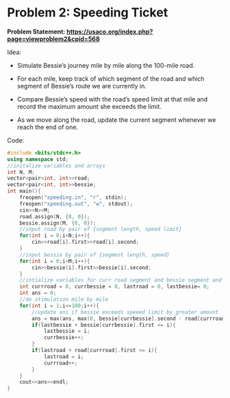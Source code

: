 # Problem 2: Speeding Ticket
**Problem Statement: https://usaco.org/index.php?page=viewproblem2&cpid=568**

Idea:

- Simulate Bessie’s journey mile by mile along the 100-mile road.

- For each mile, keep track of which segment of the road and which segment of Bessie’s route we are currently in.

- Compare Bessie’s speed with the road’s speed limit at that mile and record the maximum amount she exceeds the limit.

- As we move along the road, update the current segment whenever we reach the end of one.

Code:

```c++
#include <bits/stdc++.h>
using namespace std;
//initalize variables and arrays
int N, M;
vector<pair<int, int>>road;
vector<pair<int, int>>bessie;
int main(){
    freopen("speeding.in", "r", stdin);
    freopen("speeding.out", "w", stdout);
    cin>>N>>M;
    road.assign(N, {0, 0});
    bessie.assign(M, {0, 0});
    //input road by pair of {segment length, speed limit}
    for(int i = 0;i<N;i++){
        cin>>road[i].first>>road[i].second;
    }
    //input bessie by pair of {segment length, speed}
    for(int i = 0;i<M;i++){
        cin>>bessie[i].first>>bessie[i].second;
    }
    //intialize variables for curr road segment and bessie segment and last bessie and road segment
    int currroad = 0, currbessie = 0, lastroad = 0, lastbessie= 0;
    int ans = 0;
    //do stimulation mile by mile
    for(int i = 1;i<=100;i++){
        //update ans if bessie exceeds speeed limit by greater amount
        ans = max(ans, max(0, bessie[currbessie].second - road[currroad].second));
        if(lastbessie + bessie[currbessie].first <= i){
            lastbessie = i;
            currbessie++;
        }
        if(lastroad + road[currroad].first <= i){
            lastroad = i;
            currroad++;
        }
    }
    cout<<ans<<endl;
}
